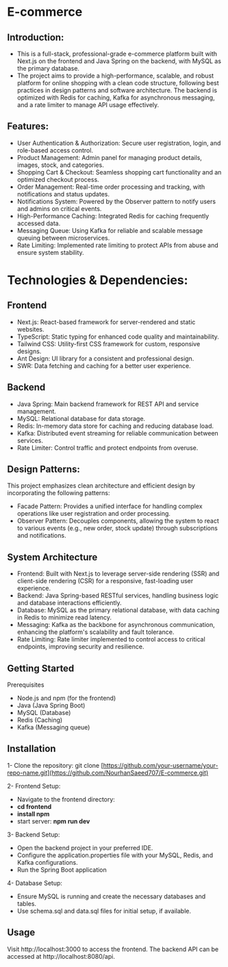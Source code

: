 # E-commerce 
## Introduction:
- This is a full-stack, professional-grade e-commerce platform built with Next.js on the frontend and Java Spring on the backend, with MySQL as the primary database.
-  The project aims to provide a high-performance, scalable, and robust platform for online shopping with a clean code structure, following best practices in design patterns and software architecture. The backend is optimized with Redis for caching, Kafka for asynchronous messaging, and a rate limiter to manage API usage effectively.

## Features: 
- User Authentication & Authorization: Secure user registration, login, and role-based access control.
- Product Management: Admin panel for managing product details, images, stock, and categories.
- Shopping Cart & Checkout: Seamless shopping cart functionality and an optimized checkout process.
- Order Management: Real-time order processing and tracking, with notifications and status updates.
- Notifications System: Powered by the Observer pattern to notify users and admins on critical events.
- High-Performance Caching: Integrated Redis for caching frequently accessed data.
- Messaging Queue: Using Kafka for reliable and scalable message queuing between microservices.
- Rate Limiting: Implemented rate limiting to protect APIs from abuse and ensure system stability.

# Technologies & Dependencies:
## Frontend
- Next.js: React-based framework for server-rendered and static websites.
- TypeScript: Static typing for enhanced code quality and maintainability.
- Tailwind CSS: Utility-first CSS framework for custom, responsive designs.
- Ant Design: UI library for a consistent and professional design.
- SWR: Data fetching and caching for a better user experience.

## Backend
- Java Spring: Main backend framework for REST API and service management.
- MySQL: Relational database for data storage.
- Redis: In-memory data store for caching and reducing database load.
- Kafka: Distributed event streaming for reliable communication between services.
- Rate Limiter: Control traffic and protect endpoints from overuse.

## Design Patterns:
This project emphasizes clean architecture and efficient design by incorporating the following patterns:

- Facade Pattern: Provides a unified interface for handling complex operations like user registration and order processing.
- Observer Pattern: Decouples components, allowing the system to react to various events (e.g., new order, stock update) through subscriptions and notifications.

## System Architecture
- Frontend: Built with Next.js to leverage server-side rendering (SSR) and client-side rendering (CSR) for a responsive, fast-loading user experience.
- Backend: Java Spring-based RESTful services, handling business logic and database interactions efficiently.
- Database: MySQL as the primary relational database, with data caching in Redis to minimize read latency.
- Messaging: Kafka as the backbone for asynchronous communication, enhancing the platform's scalability and fault tolerance.
- Rate Limiting: Rate limiter implemented to control access to critical endpoints, improving security and resilience.

## Getting Started
Prerequisites
- Node.js and npm (for the frontend)
- Java (Java Spring Boot)
- MySQL (Database)
- Redis (Caching)
- Kafka (Messaging queue)

## Installation
1- Clone the repository:
git clone [https://github.com/your-username/your-repo-name.git](https://github.com/NourhanSaeed707/E-commerce.git)

2- Frontend Setup:
- Navigate to the frontend directory: 
- **cd frontend**
- **install npm**
- start server: **npm run dev**
  
3- Backend Setup:
- Open the backend project in your preferred IDE.
- Configure the application.properties file with your MySQL, Redis, and Kafka configurations.
- Run the Spring Boot application

4- Database Setup: 
- Ensure MySQL is running and create the necessary databases and tables.
- Use schema.sql and data.sql files for initial setup, if available.

## Usage
Visit http://localhost:3000 to access the frontend.
The backend API can be accessed at http://localhost:8080/api.
